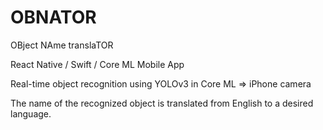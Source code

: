 # OBNATOR

OBject NAme translaTOR

React Native / Swift / Core ML Mobile App

Real-time object recognition using YOLOv3 in Core ML => iPhone camera

The name of the recognized object is translated from English to a desired language. 

